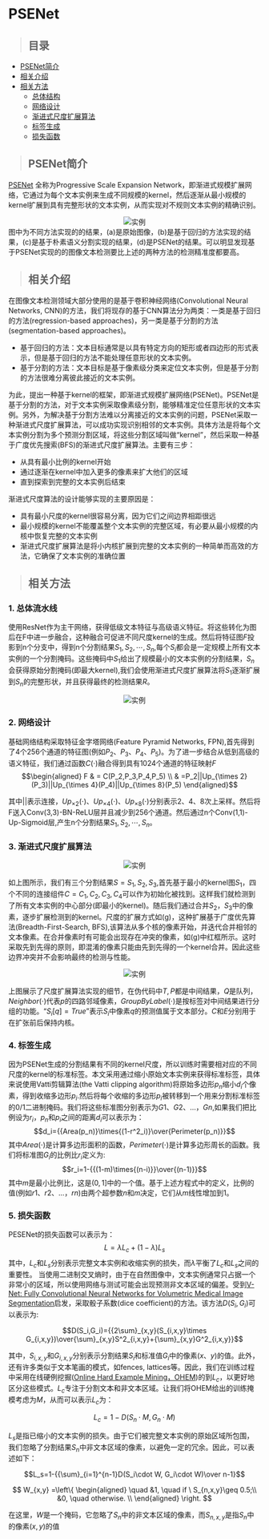 <h1 id='PSENet'>PSENet</h1>

>## 目录
+ [PSENet简介](#Abstract)
+ [相关介绍](#Introduction)
+ [相关方法](#ProposedMethod)
    + [总体结构](#OverallPipeline)
    + [网络设计](#NetworkDesign)
    + [渐进式尺度扩展算法](#ProgressiveScaleExpansionAlgorithm)
    + [标签生成](#LabelGeneration)
    + [损失函数](#LossFunction)


><h2 id='Abstract'> PSENet简介 </h2>  
[PSENet](https://arxiv.org/pdf/1903.12473.pdf) 全称为Progressive Scale Expansion Network，即渐进式规模扩展网络，它通过为每个文本实例来生成不同规模的kernel，然后逐渐从最小规模的kernel扩展到具有完整形状的文本实例，从而实现对不规则文本实例的精确识别。  
<div align=center><img src="imgs/PSENet/1.png" alt='实例'></div>
图中为不同方法实现的的结果，(a)是原始图像，(b)是基于回归的方法实现的结果，(c)是基于朴素语义分割实现的结果，(d)是PSENet的结果。可以明显发现基于PSENet实现的的图像文本检测要比上述的两种方法的检测精准度都要高。

> <h2 id='Introduction'> 相关介绍 </h2>
在图像文本检测领域大部分使用的是基于卷积神经网络(Convolutional Neural Networks, CNN)的方法，我们将现存的基于CNN算法分为两类：一类是基于回归的方法(regression-based approaches)，另一类是基于分割的方法(segmentation-based approaches)。
+ 基于回归的方法：文本目标通常是以具有特定方向的矩形或者四边形的形式表示，但是基于回归的方法不能处理任意形状的文本实例。
+ 基于分割的方法：文本目标是基于像素级分类来定位文本实例，但是基于分割的方法很难分离彼此接近的文本实例。  

为此，提出一种基于kernel的框架，即渐进式规模扩展网络(PSENet)。PSENet是基于分割的方法，对于文本实例采取像素级分割，能够精准定位任意形状的文本实例。另外，为解决基于分割方法难以分离接近的文本实例的问题，PSENet采取一种渐进式尺度扩展算法，可以成功实现识别相邻的文本实例。具体方法是将每个文本实例分割为多个预测分割区域，将这些分割区域叫做“kernel”，然后采取一种基于广度优先搜索(BFS)的渐进式尺度扩展算法。主要有三步：
+ 从具有最小比例的kernel开始
+ 通过逐渐在kernel中加入更多的像素来扩大他们的区域
+ 直到探索到完整的文本实例后结束  

渐进式尺度算法的设计能够实现的主要原因是：
+ 具有最小尺度的kernel很容易分离，因为它们之间边界相距很远
+ 最小规模的kernel不能覆盖整个文本实例的完整区域，有必要从最小规模的内核中恢复完整的文本实例
+ 渐进式尺度扩展算法是将小内核扩展到完整的文本实例的一种简单而高效的方法，它确保了文本实例的准确位置
  
> <h2 id='ProposedMethod'> 相关方法 </h2>

<h3 id='OverallPipeline'>1. 总体流水线</h3>

使用ResNet作为主干网络，获得低级文本特征与高级语义特征。将这些转化为图后在F中进一步融合，这种融合可促进不同尺度kernel的生成。然后将特征图$F$投影到n个分支中，得到n个分割结果$S_1,S_2,\cdots,S_n$,每个$S_i$都会是一定规模上所有文本实例的一个分割掩码。这些掩码中$S_1$给出了规模最小的文本实例的分割结果，$S_n$会获得原始分割掩码(即最大kernel),我们会使用渐进式尺度扩展算法将$S_1$逐渐扩展到$S_n$的完整形状，并且获得最终的检测结果$R$。
<div align=center><img src="imgs/PSENet/2.png" alt='实例'></div>

<h3 id='NetworkDesign'>2. 网络设计</h3>

基础网络结构采取特征金字塔网络(Feature Pyramid Networks, FPN),首先得到了4个256个通道的特征图(例如$P_2、P_3、P_4、P_5$)。为了进一步结合从低到高级的语义特征，我们通过函数$C(\cdot)$融合得到具有1024个通道的特征映射$F$
$$\begin{aligned}
F & = C(P_2,P_3,P_4,P_5) \\
& =P_2||Up_{\times 2}(P_3)||Up_{\times 4}(P_4)||Up_{\times 8}(P_5)
\end{aligned}$$

其中$||$表示连接，$Up_ {\times2}(\cdot)$、$Up_ {\times4}(\cdot)$、$Up_ {\times8}(\cdot)$分别表示2、4、8次上采样。然后将F送入Conv(3,3)-BN-ReLU层并且减少到256个通道。然后通过n个Conv(1,1)-Up-Sigmoid层,产生n个分割结果$S_1,S_2,\cdots,S_n$。

<h3 id='ProgressiveScaleExpansionAlgorithm'>3. 渐进式尺度扩展算法</h3>
<div align=center><img src="imgs/PSENet/3.png" alt='实例'></div>

如上图所示，我们有三个分割结果$S={S_1,S_2,S_3}$,首先基于最小的kernel图$S_1$，四个不同的连接组件$C={C_1,C_2,C_3,C_4}$可以作为初始化被找到。这样我们就检测到了所有文本实例的中心部分(即最小的kernel)。随后我们通过合并$S_2$，$S_3$中的像素，逐步扩展检测到的kernel。尺度的扩展方式如(g)，这种扩展基于广度优先算法(Breadth-First-Search, BFS),该算法从多个核的像素开始，并迭代合并相邻的文本像素。在合并像素时有可能会出现存在冲突的像素，如(g)中红框所示。这时采取先到先得的原则，即混淆的像素只能由先到先得的一个kernel合并。因此这些边界冲突并不会影响最终的检测与性能。
<div align=center><img src="imgs/PSENet/4.png" alt='实例'></div>

上图展示了尺度扩展算法实现的细节，在伪代码中$T,P$都是中间结果，$Q$是队列，$Neighbor(\cdot)$代表$p$的四路邻域像素，$GroupByLabel(\cdot)$是按标签对中间结果进行分组的功能。“$S_i[q]=True$”表示$S_i$中像素$q$的预测值属于文本部分。$C$和$E$分别用于在扩张前后保持内核。

<h3 id='LabelGeneration'>4. 标签生成</h3>

因为PSENet生成的分割结果有不同的kernel尺度，所以训练时需要相对应的不同尺度的kernel的标准标签。本文采用通过缩小原始文本实例来获得标准标签，具体来说使用Vatti剪辑算法(the Vatti clipping algorithm)将原始多边形$p_n$缩小$d_i$个像素，得到收缩多边形$p_i$.然后将每个收缩的多边形$p_i$被转移到一个用来分割标准标签的0/1二进制掩码。我们将这些标准图分别表示为$G1、G2、...，Gn$,如果我们把比例设为$r_i$，$p_n$和$p_i$之间的距离$d_i$可以表示为：
$$d_i={{Area(p_n)}\times{(1-r^2_i)}\over{Perimeter(p_n)}}$$
其中$Area(\cdot)$是计算多边形面积的函数，$Perimeter(\cdot)$是计算多边形周长的函数。我们将标准图$G_i$的比例比$r_i$定义为:
$$r_i=1-{{(1-m)\times{(n-i)}}\over{(n-1)}}$$
其中$m$是最小比例比，这是$(0,1]$中的一个值。基于上述方程式中的定义，比例的值(例如$r1、r2、...，rn$)由两个超参数$n$和$m$决定，它们从$m$线性增加到1。

<h3 id='LossFunction'>5. 损失函数</h3>

PESENet的损失函数可以表示为：
$$L={\lambda}L_c+(1-{\lambda})L_s$$
其中，$L_c$和$L_s$分别表示完整文本实例和收缩实例的损失，而$\lambda$平衡了$L_c$和$L_s$之间的重要性。
当使用二进制交叉熵时，由于在自然图像中，文本实例通常只占据一个非常小的区域，所以使用网络与测试可能会出现预测非文本区域的偏差。受到[V-Net: Fully Convolutional Neural Networks for Volumetric Medical Image Segmentation](https://arxiv.org/pdf/1606.04797.pdf)启发，采取骰子系数(dice coefficient)的方法。该方法$D(S_i,G_i)$可以表示为:

$$D(S_i,G_i)={{2\sum}_{x,y}(S_{i,x,y}\times G_{i,x,y})\over{\sum}_{x,y}S^2_{i,x,y}+{\sum}_{x,y}G^2_{i,x,y}}$$

其中，$S_{i,x,y}$和$G_{i,x,y}$分别表示分割结果$S_i$和标准值$G_i$中的像素$(x、y)$的值。此外，还有许多类似于文本笔画的模式，如fences, lattices等。因此，我们在训练过程中采用在线硬例挖掘([Online Hard Example Mining，OHEM](http://proceedings.mlr.press/v28/sutskever13.html))的到$L_c$，以更好地区分这些模式。$L_c$专注于分割文本和非文本区域。让我们将OHEM给出的训练掩模考虑为$M$，从而可以表示$L_c$为：

$$L_c=1-D(S_n\cdot M, G_n\cdot M)$$

$L_s$是指已缩小的文本实例的损失。由于它们被完整文本实例的原始区域所包围，我们忽略了分割结果$S_n$中非文本区域的像素，以避免一定的冗余。因此，可以表述如下：

$$L_s=1-{{\sum}_{i=1}^{n-1}D(S_i\cdot W, G_i\cdot W)\over n-1}$$

$$ W_{x,y} =\left\{
\begin{aligned}
\quad &1, \quad if \ S_{n,x,y}\geq 0.5;\\
&0,  \quad otherwise.  \\
\end{aligned}
\right. $$

在这里，$W$是一个掩码，它忽略了$S_n$中的非文本区域的像素，而$S_{n,x,y}$是指$S_n$中的像素$(x,y)$的值
